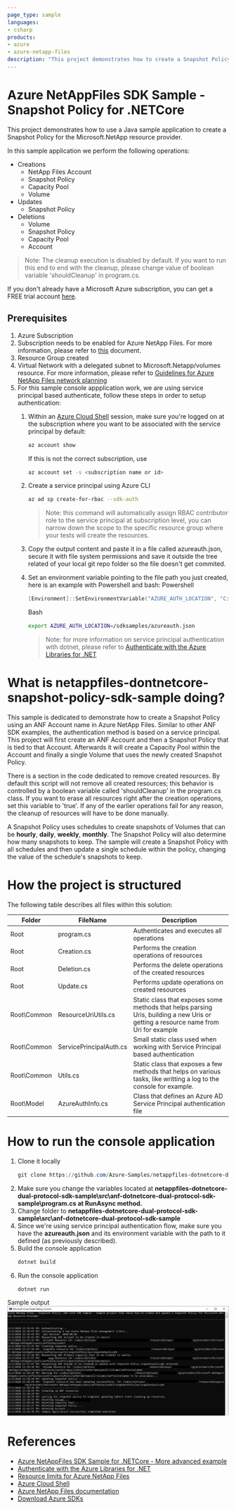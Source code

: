 ```yaml
---
page_type: sample
languages:
- csharp
products:
- azure
- azure-netapp-files
description: "This project demonstrates how to create a Snapshot Policy for Microsoft.NetApp resource provider using .NETCore SDK.
---
```


# Azure NetAppFiles SDK Sample - Snapshot Policy for .NETCore 

This project demonstrates how to use a Java sample application to create a Snapshot Policy for the Microsoft.NetApp
resource provider. 

In this sample application we perform the following operations:

* Creations
    * NetApp Files Account
    * Snapshot Policy
    * Capacity Pool
    * Volume
* Updates
    * Snapshot Policy
* Deletions
    * Volume
    * Snapshot Policy
    * Capacity Pool
    * Account 

>Note: The cleanup execution is disabled by default. If you want to run this end to end with the cleanup, please
>change value of boolean variable 'shouldCleanup' in program.cs.

If you don't already have a Microsoft Azure subscription, you can get a FREE trial account [here](http://go.microsoft.com/fwlink/?LinkId=330212).  

## Prerequisites

1. Azure Subscription
1. Subscription needs to be enabled for Azure NetApp Files. For more information, please refer to [this](https://docs.microsoft.com/azure/azure-netapp-files/azure-netapp-files-register#waitlist) document.
1. Resource Group created
1. Virtual Network with a delegated subnet to Microsoft.Netapp/volumes resource. For more information, please refer to [Guidelines for Azure NetApp Files network planning](https://docs.microsoft.com/en-us/azure/azure-netapp-files/azure-netapp-files-network-topologies)
1. For this sample console appplication work, we are using service principal based  authenticate, follow these steps in order to setup authentication:
    1. Within an [Azure Cloud Shell](https://docs.microsoft.com/en-us/azure/cloud-shell/quickstart) session, make sure you're logged on at the subscription where you want to be associated with the service principal by default:
        ```bash
        az account show
        ```
        If this is not the correct subscription, use             
          ```bash
         az account set -s <subscription name or id>  
         ```
    1. Create a service principal using Azure CLI
        ```bash
        az ad sp create-for-rbac --sdk-auth
        ``` 

        >Note: this command will automatically assign RBAC contributor role to the service principal at subscription level, you can narrow down the scope to the specific resource group where your tests will create the resources. 

    1. Copy the output content and paste it in a file called azureauth.json, secure it with file system permissions and save it outside the tree related of your 	local git repo folder so the file doesn't get commited. 
    1. Set an environment variable pointing to the file path you just created, here is an example with Powershell and bash:
        Powershell 
        ```powershell
       [Environment]::SetEnvironmentVariable("AZURE_AUTH_LOCATION", "C:\sdksample\azureauth.json", "User")
       ```
        Bash
        ```bash
        export AZURE_AUTH_LOCATION=/sdksamples/azureauth.json
        ``` 

        >Note: for more information on service principal authentication with dotnet, please refer to [Authenticate with the Azure Libraries for .NET](https://docs.microsoft.com/en-us/dotnet/azure/dotnet-sdk-azure-authenticate?view=azure-dotnet)

# What is netappfiles-dontnetcore-snapshot-policy-sdk-sample doing? 

This sample is dedicated to demonstrate how to create a Snapshot Policy using an ANF Account name in Azure NetApp Files.
Similar to other ANF SDK examples, the authentication method is based on a service principal. This project will first create an
ANF Account and then a Snapshot Policy that is tied to that Account. Afterwards it will create a Capacity Pool within the
Account and finally a single Volume that uses the newly created Snapshot Policy.

There is a section in the code dedicated to remove created resources. By default this script will not remove all created resources;
this behavior is controlled by a boolean variable called 'shouldCleanup' in the program.cs class. If you want to erase all resources right after the
creation operations, set this variable to 'true'.
If any of the earlier operations fail for any reason, the cleanup of resources will have to be done manually.

A Snapshot Policy uses schedules to create snapshots of Volumes that can be **hourly**, **daily**, **weekly**, **monthly**.
The Snapshot Policy will also determine how many snapshots to keep.
The sample will create a Snapshot Policy with all schedules and then update a single schedule within the policy, changing
the value of the schedule's snapshots to keep. 

# How the project is structured

The following table describes all files within this solution:

| Folder      | FileName                | Description                                                                                                                         |
|-------------|-------------------------|-------------------------------------------------------------------------------------------------------------------------------------|
| Root        | program.cs              | Authenticates and executes all operations                                                                                           |
| Root		  | Creation.cs				| Performs the creation operations of resources																						  |
| Root 		  | Deletion.cs 			| Performs the delete operations of the created resources																			  |
| Root		  | Update.cs				| Performs update operations on created resources																					  |
| Root\Common | ResourceUriUtils.cs     | Static class that exposes some methods that helps parsing Uris, building a new Uris or getting a resource name from Uri for example |
| Root\Common | ServicePrincipalAuth.cs | Small static class used when working with Service Principal based authentication                                                    |
| Root\Common | Utils.cs                | Static class that exposes a few methods that helps on various tasks, like writting a log to the console for example.                |
| Root\Model  | AzureAuthInfo.cs        | Class that defines an Azure AD Service Principal authentication file                                                                |

# How to run the console application

1. Clone it locally
    ```powershell
    git clone https://github.com/Azure-Samples/netappfiles-dotnetcore-dual-protocol-sdk-sample.git
    ```
1. Make sure you change the variables located at **netappfiles-dotnetcore-dual-protocol-sdk-sample\src\anf-dotnetcore-dual-protocol-sdk-sample\program.cs at RunAsync method.**
1. Change folder to **netappfiles-dotnetcore-dual-protocol-sdk-sample\src\anf-dotnetcore-dual-protocol-sdk-sample**
1. Since we're using service principal authentication flow, make sure you have the **azureauth.json** and its environment variable with the path to it defined (as previously described).
1. Build the console application
    ```powershell
    dotnet build
    ```
1. Run the console application
    ```powershell
    dotnet run
    ```

Sample output
![e2e execution](./media/e2e-execution.PNG)

# References

* [Azure NetAppFiles SDK Sample for .NETCore - More advanced example](https://docs.microsoft.com/en-us/samples/azure-samples/netappfiles-dotnetcore-sdk-sample/azure-netappfiles-sdk-sample-for-netcore/)
* [Authenticate with the Azure Libraries for .NET](https://docs.microsoft.com/en-us/dotnet/azure/dotnet-sdk-azure-authenticate?view=azure-dotnet)
* [Resource limits for Azure NetApp Files](https://docs.microsoft.com/en-us/azure/azure-netapp-files/azure-netapp-files-resource-limits)
* [Azure Cloud Shell](https://docs.microsoft.com/en-us/azure/cloud-shell/quickstart)
* [Azure NetApp Files documentation](https://docs.microsoft.com/en-us/azure/azure-netapp-files/)
* [Download Azure SDKs](https://azure.microsoft.com/downloads/)
 
